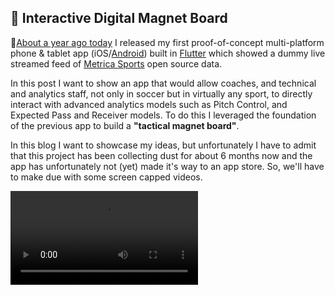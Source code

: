 ## 📱 Interactive Digital Magnet Board

<div class="text-paperclip"> 📎<a class="post_navi-item nav_prev" href="/2021/03/14/live-pitch-control.html">About a year ago today</a> I released my first proof-of-concept multi-platform phone & tablet app (iOS/<a href="https://play.google.com/store/apps/details?id=com.unravelsports.base_app" class="paperclip-link">Android</a>) built in <a href="https://flutter.dev/" class="paperclip-link">Flutter</a> which showed a dummy live streamed feed of <a href="https://github.com/metrica-sports/sample-data" class="paperclip-link">Metrica Sports</a> open source data.</div>

In this post I want to show an app that would allow coaches, and technical and analytics staff, not only in soccer but in virtually any sport, to directly interact with advanced analytics models such as Pitch Control, and Expected Pass and Receiver models. To do this I leveraged the foundation of the previous app to build a <b>"tactical magnet board"</b>.

In this blog I want to showcase my ideas, but unfortunately I have to admit that this project has been collecting dust for about 6 months now and the app has unfortunately not (yet) made it's way to an app store. So, we'll have to make due with some screen capped videos.

<video src="https://user-images.githubusercontent.com/64530306/156655256-ef853757-dcfd-42cd-8582-7b00b63d1365.mov" controls="controls" style="max-width: 500px;">
</video>
